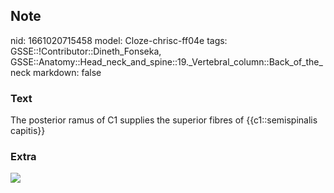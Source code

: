 ## Note
nid: 1661020715458
model: Cloze-chrisc-ff04e
tags: GSSE::!Contributor::Dineth_Fonseka, GSSE::Anatomy::Head_neck_and_spine::19._Vertebral_column::Back_of_the_neck
markdown: false

### Text
The posterior ramus of C1 supplies the superior fibres of {{c1::semispinalis capitis}}

### Extra
<img src="paste-48b743cf83762efa71b7ebe3cac956d2fffa59a4.jpg">
